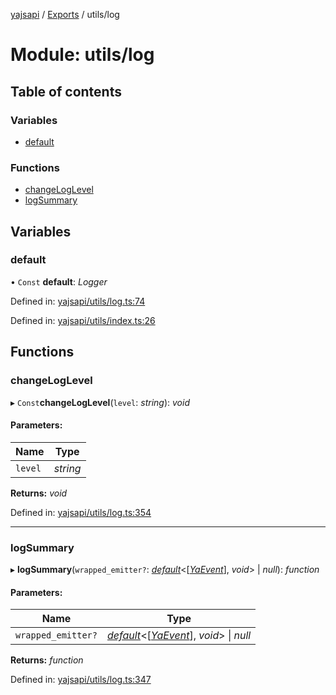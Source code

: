 [yajsapi](../README.md) / [Exports](../modules.md) / utils/log

# Module: utils/log

## Table of contents

### Variables

- [default](utils_log.md#default)

### Functions

- [changeLogLevel](utils_log.md#changeloglevel)
- [logSummary](utils_log.md#logsummary)

## Variables

### default

• `Const` **default**: *Logger*

Defined in: [yajsapi/utils/log.ts:74](https://github.com/golemfactory/yajsapi/blob/289a25a/yajsapi/utils/log.ts#L74)

Defined in: [yajsapi/utils/index.ts:26](https://github.com/golemfactory/yajsapi/blob/289a25a/yajsapi/utils/index.ts#L26)

## Functions

### changeLogLevel

▸ `Const`**changeLogLevel**(`level`: *string*): *void*

#### Parameters:

Name | Type |
------ | ------ |
`level` | *string* |

**Returns:** *void*

Defined in: [yajsapi/utils/log.ts:354](https://github.com/golemfactory/yajsapi/blob/289a25a/yajsapi/utils/log.ts#L354)

___

### logSummary

▸ **logSummary**(`wrapped_emitter?`: [*default*](../interfaces/utils_callable.default.md)<[[*YaEvent*](../classes/executor_events.yaevent.md)], *void*\> \| *null*): *function*

#### Parameters:

Name | Type |
------ | ------ |
`wrapped_emitter?` | [*default*](../interfaces/utils_callable.default.md)<[[*YaEvent*](../classes/executor_events.yaevent.md)], *void*\> \| *null* |

**Returns:** *function*

Defined in: [yajsapi/utils/log.ts:347](https://github.com/golemfactory/yajsapi/blob/289a25a/yajsapi/utils/log.ts#L347)
